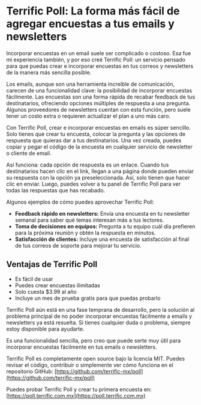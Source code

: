 # Terrific Poll: La forma más fácil de agregar encuestas a tus emails y newsletters

Incorporar encuestas en un email suele ser complicado o costoso. Esa fue mi experiencia también, y por eso creé Terrific Poll: un servicio pensado para que puedas crear e incorporar encuestas en tus correos y newsletters de la manera más sencilla posible.

Los emails, aunque son una herramienta increíble de comunicación, carecen de una funcionalidad clave: la posibilidad de incorporar encuestas fácilmente. Las encuestas son una forma rápida de recabar feedback de tus destinatarios, ofreciendo opciones múltiples de respuesta a una pregunta. Algunos proveedores de newsletters cuentan con esta función, pero suele tener un costo extra o requieren actualizar el plan a uno más caro.

Con Terrific Poll, crear e incorporar encuestas en emails es súper sencillo. Solo tienes que crear tu encuesta, colocar la pregunta y las opciones de respuesta que quieras dar a tus destinatarios. Una vez creada, puedes copiar y pegar el código de la encuesta en cualquier servicio de newsletter o cliente de email.

Así funciona: cada opción de respuesta es un enlace. Cuando tus destinatarios hacen clic en el link, llegan a una página donde pueden enviar su respuesta con la opción ya preseleccionada. Así, solo tienen que hacer clic en enviar. Luego, puedes volver a tu panel de Terrific Poll para ver todas las respuestas que has recabado.

Algunos ejemplos de cómo puedes aprovechar Terrific Poll:

- **Feedback rápido en newsletters:** Envía una encuesta en tu newsletter semanal para saber qué temas interesan más a tus lectores.
- **Toma de decisiones en equipos:** Pregunta a tu equipo cuál día prefieren para la próxima reunión y obtén la respuesta en minutos.
- **Satisfacción de clientes:** Incluye una encuesta de satisfacción al final de tus correos de soporte para mejorar tu servicio.

## Ventajas de Terrific Poll

- Es fácil de usar
- Puedes crear encuestas ilimitadas
- Solo cuesta $3.99 al año
- Incluye un mes de prueba gratis para que puedas probarlo

Terrific Poll aún está en una fase temprana de desarrollo, pero la solución al problema principal de no poder incorporar encuestas fácilmente a emails y newsletters ya está resuelta. Si tienes cualquier duda o problema, siempre estoy disponible para ayudarte.

Es una funcionalidad sencilla, pero creo que puede serte muy útil para incorporar encuestas fácilmente en tus emails o newsletters.

Terrific Poll es completamente open source bajo la licencia MIT. Puedes revisar el código, contribuir o simplemente ver cómo funciona en el repositorio GitHub: [https://github.com/terrific-mx/poll](https://github.com/terrific-mx/poll)

Puedes probar Terrific Poll y crear tu primera encuesta en: [https://poll.terrific.com.mx](https://poll.terrific.com.mx)
